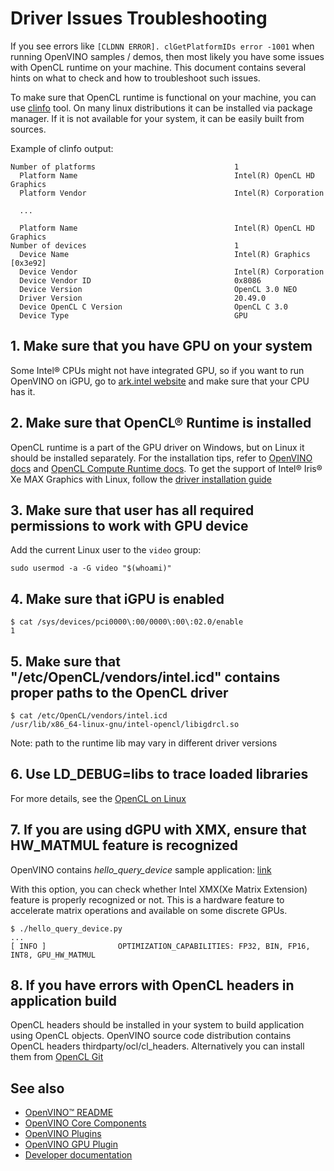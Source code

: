# Driver Issues Troubleshooting

If you see errors like `[CLDNN ERROR]. clGetPlatformIDs error -1001` when running OpenVINO samples / demos, then most likely you have some issues with OpenCL runtime on your machine. This document contains several hints on what to check and how to troubleshoot such issues.

To make sure that OpenCL runtime is functional on your machine, you can use [clinfo](https://github.com/Oblomov/clinfo) tool. On many linux distributions it can be installed via package manager. If it is not available for your system, it can be easily built from sources.

Example of clinfo output:
```
Number of platforms                               1
  Platform Name                                   Intel(R) OpenCL HD Graphics
  Platform Vendor                                 Intel(R) Corporation

  ...

  Platform Name                                   Intel(R) OpenCL HD Graphics
Number of devices                                 1
  Device Name                                     Intel(R) Graphics [0x3e92]
  Device Vendor                                   Intel(R) Corporation
  Device Vendor ID                                0x8086
  Device Version                                  OpenCL 3.0 NEO
  Driver Version                                  20.49.0
  Device OpenCL C Version                         OpenCL C 3.0
  Device Type                                     GPU
```
## 1. Make sure that you have GPU on your system

Some Intel® CPUs might not have integrated GPU, so if you want to run OpenVINO on iGPU, go to [ark.intel website](https://ark.intel.com/) and make sure that your CPU has it.

## 2. Make sure that OpenCL® Runtime is installed

OpenCL runtime is a part of the GPU driver on Windows, but on Linux it should be installed separately. For the installation tips, refer to [OpenVINO docs](https://docs.openvino.ai/2024/get-started/install-openvino-overview/install-openvino-linux-header.html) and [OpenCL Compute Runtime docs](https://github.com/intel/compute-runtime/tree/master/opencl/doc).
To get the support of Intel® Iris® Xe MAX Graphics with Linux, follow the [driver installation guide](https://dgpu-docs.intel.com/devices/iris-xe-max-graphics/index.html)

## 3. Make sure that user has all required permissions to work with GPU device

Add the current Linux user to the `video` group:
```
sudo usermod -a -G video "$(whoami)"
```

## 4. Make sure that iGPU is enabled

```
$ cat /sys/devices/pci0000\:00/0000\:00\:02.0/enable
1
```

## 5. Make sure that "/etc/OpenCL/vendors/intel.icd" contains proper paths to the OpenCL driver

```
$ cat /etc/OpenCL/vendors/intel.icd
/usr/lib/x86_64-linux-gnu/intel-opencl/libigdrcl.so
```
Note: path to the runtime lib may vary in different driver versions

## 6. Use LD_DEBUG=libs to trace loaded libraries

For more details, see the [OpenCL on Linux](https://github.com/bashbaug/OpenCLPapers/blob/markdown/OpenCLOnLinux.md)

## 7. If you are using dGPU with XMX, ensure that HW_MATMUL feature is recognized

OpenVINO contains *hello_query_device* sample application: [link](https://docs.openvino.ai/2024/learn-openvino/openvino-samples/hello-query-device.html)

With this option, you can check whether Intel XMX(Xe Matrix Extension) feature is properly recognized or not. This is a hardware feature to accelerate matrix operations and available on some discrete GPUs.

```
$ ./hello_query_device.py
...
[ INFO ]                OPTIMIZATION_CAPABILITIES: FP32, BIN, FP16, INT8, GPU_HW_MATMUL
```

## 8. If you have errors with OpenCL headers in application build
OpenCL headers should be installed in your system to build application using OpenCL objects. OpenVINO source code distribution contains OpenCL headers thirdparty/ocl/cl_headers. Alternatively you can
install them from [OpenCL Git](https://github.com/KhronosGroup/OpenCL-Headers)


## See also

 * [OpenVINO™ README](../../../../README.md)
 * [OpenVINO Core Components](../../../README.md)
 * [OpenVINO Plugins](../../README.md)
 * [OpenVINO GPU Plugin](../README.md)
 * [Developer documentation](../../../../docs/dev/index.md)
